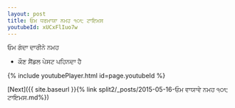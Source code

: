 ```yaml
---
layout: post
title: ਓਮ ਧਰਮਾਯਾ ਨਮਹ ੧੦੮ ਟਾਇਮਸ
youtubeId: xUCxFlIuo7w
---
```

 
 
 ਓਮ ਗੰਦਾ ਦਾਰੀਨੇ ਨਮਹ  
 
 -  ਕੌਣ ਸੈਂਡਲ ਪੇਸਟ ਪਹਿਨਦਾ ਹੈ 
 
  
 
  
 
 
 
 
 
 


{% include youtubePlayer.html id=page.youtubeId %}
 
[Next]({{ site.baseurl }}{% link  split2/_posts/2015-05-16-ਓਮ ਵਾਯਾਵੇ ਨਮਹ ੧੦੮ ਟਾਇਮਸ.md%})
 
